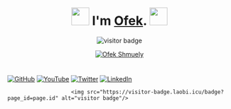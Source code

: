 
<h1 align="center"><img src="https://i.pinimg.com/originals/18/8c/fa/188cfa53a6ef3231c4e261acc132112e.gif" width="40px"/> I'm <a href="https://ofek.xyz/" target="_blank">Ofek</a>. <img src="https://i.pinimg.com/originals/18/8c/fa/188cfa53a6ef3231c4e261acc132112e.gif" width="40px"/> </h1>

<p align="center">
<p  align="center">
  <img src="https://visitor-badge.glitch.me/badge?page_id=matyo91.ofek_shmuely" alt="visitor badge"/>
</p>
</p>


<p align="center">
<a href="https://github.com/ofekshmuely/my-avatar"><img src="https://pbs.twimg.com/profile_banners/876106701895847936/1594601562/1500x500" alt="Ofek Shmuely" ></a>
</p>

<h1 align="center">
</h1>





<p align="center">

[![GitHub](icons/github.png)](https://github.com/ofekshmuely)
[![YouTube](icons/youtube.png)](https://youtube.com/user/ofek15)
[![Twitter](icons/twitter.png)](https://twitter.com/ofek_shmuely)
[![LinkedIn](icons/linkedin.png)](https://www.linkedin.com/in/ofeks/)





                        <img src="https://visitor-badge.laobi.icu/badge?page_id=page.id" alt="visitor badge"/>
